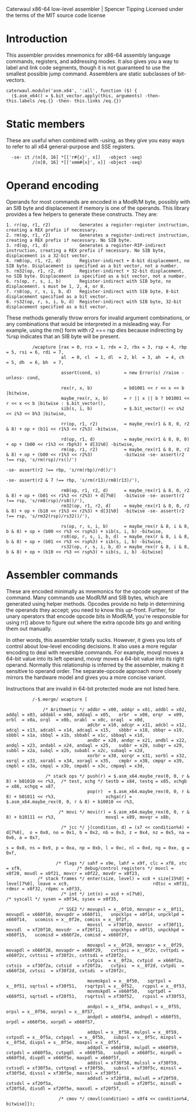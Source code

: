 Caterwaul x86-64 low-level assembler | Spencer Tipping
Licensed under the terms of the MIT source code license

# Introduction

This assembler provides mnemonics for x86-64 assembly language commands, registers, and addressing modes. It also gives you a way to label and link code segments, though it is not guaranteed
to use the smallest possible jump command. Assemblers are static subclasses of bit-vectors.

    caterwaul.module('asm.x64', ':all', function ($) {
      ($.asm_x64() = $.bit_vector.apply(this, arguments) -then- this.labels /eq.{} -then- this.links /eq.{})

# Static members

These are useful when combined with -using, as they give you easy ways to refer to all x64 general-purpose and SSE registers.

      -se- it /(n[8, 16] *[['r#{x}', x]]   -object -seq)
              /(n[0, 16] *[['xmm#{x}', x]] -object -seq)

# Operand encoding

Operands for most commands are encoded in a ModR/M byte, possibly with an SIB byte and displacement if memory is one of the operands. This library provides a few helpers to generate these
constructs. They are:

    1. rr(op, r1, r2)           Generates a register-register instruction, creating a REX prefix if necessary.
    2. rm(op, r1, r2)           Generates a register-indirect instruction, creating a REX prefix if necessary. No SIB byte.
    3. rd(op, r1, d)            Generates a register-RIP-indirect instruction, creating a REX prefix if necessary. No SIB byte, displacement is a 32-bit vector.
    4. rm8(op, r1, r2, d)       Register-indirect + 8-bit displacement, no SIB byte. Displacement is specified as a bit vector, not a number.
    5. rm32(op, r1, r2, d)      Register-indirect + 32-bit displacement, no SIB byte. Displacement is specified as a bit vector, not a number.
    6. rs(op, r, s, i, b)       Register-indirect with SIB byte, no displacement. s must be 1, 2, 4, or 8.
    7. rs8(op, r, s, i, b, d)   Register-indirect with SIB byte, 8-bit displacement specified as a bit vector.
    8. rs32(op, r, s, i, b, d)  Register-indirect with SIB byte, 32-bit displacement specified as a bit vector.

These methods generally throw errors for invalid argument combinations, or any combinations that would be interpreted in a misleading way. For example, using the rm() form with r2 === rsp dies
because indirecting by %rsp indicates that an SIB byte will be present.

              /wcapture [rax = 0, rcx = 1, rdx = 2, rbx = 3, rsp = 4, rbp = 5, rsi = 6, rdi = 7,
                         al  = 0, cl  = 1, dl  = 2, bl  = 3, ah  = 4, ch  = 5, dh  = 6, bh  = 7,

                         assert(cond, s)         = new Error(s) /raise -unless- cond,

                         rex(r, x, b)            = b01001 << r << x << b |bitwise,
                         maybe_rex(r, x, b)      = r || x || b ? b01001 << r << x << b |bitwise : $.bit_vector(),
                         sib(s, i, b)            = $.bit_vector() << s%2 << i%3 << b%3 |bitwise,

                         rr(op, r1, r2)          = maybe_rex(r1 & 8, 0, r2 & 8) + op + (b11 << r1%3 << r2%3) -bitwise,

                         rd(op, r1, d)           = maybe_rex(r1 & 8, 0, 0)      + op + (b00 << r1%3 << rbp%3) + d[31%0] -bitwise,
                         rm(op, r1, r2)          = maybe_rex(r1 & 8, 0, r2 & 8) + op + (b00 << r1%3 << r2%3)            -bitwise -se- assert(r2 !== rsp, 's/rm(rsp)/rs()/')
                                                                                                                                 -se- assert(r2 !== rbp, 's/rm(rbp)/rd()/')
                                                                                                                                 -se- assert(r2 & 7 !== rbp, 's/rm(r13)/rm8(r13)/'),

                         rm8(op, r1, r2, d)      = maybe_rex(r1 & 8, 0, r2 & 8) + op + (b01 << r1%3 << r2%3) + d[7%0]   -bitwise -se- assert(r2 !== rsp, 's/rm8(rsp)/rs8()/'),
                         rm32(op, r1, r2, d)     = maybe_rex(r1 & 8, 0, r2 & 8) + op + (b10 << r1%3 << r2%3) + d[31%0]  -bitwise -se- assert(r2 !== rsp, 's/rm32(rsp)/rs32()/'),

                         rs(op, r, s, i, b)      = maybe_rex(r & 8, i & 8, b & 8) + op + (b00 << r%3 << rsp%3) + sib(s, i, b) -bitwise,
                         rs8(op, r, s, i, b, d)  = maybe_rex(r & 8, i & 8, b & 8) + op + (b01 << r%3 << rsp%3) + sib(s, i, b) -bitwise,
                         rs32(op, r, s, i, b, d) = maybe_rex(r & 8, i & 8, b & 8) + op + (b10 << r%3 << rsp%3) + sib(s, i, b) -bitwise]

# Assembler commands

These are encoded minimally as mnemonics for the opcode segment of the command. Many commands use ModR/M and SIB bytes, which are generated using helper methods. Opcodes provide no help in
determining the operands they accept; you need to know this up-front. Further, for unary operators that encode opcode bits in ModR/M, you're responsible for using rr() above to figure out
where the extra opcode bits go and writing them out manually.

In other words, this assembler totally sucks. However, it gives you lots of control about low-level encoding decisions. It also uses a more regular encoding to deal with reversible commands.
For example, movql moves a 64-bit value into its left operand, movqr moves a 64-bit value into its right operand. Normally this relationship is inferred by the assembler, making it sensitive
to operand order. The separate-opcode approach more closely mirrors the hardware model and gives you a more concise variant.

Instructions that are invalid in 64-bit protected mode are not listed here.

              /-$.merge/ wcapture [

                  /* Arithmetic */ addbr = x00, addqr = x01, addbl = x02, addql = x03, addabl = x04, addaql = x05,   orbr  = x08, orqr  = x09, orbl  = x0a, orql  = x0b, orabl  = x0c, oraql  = x0d,
                                   adcbr = x10, adcqr = x11, adcbl = x12, adcql = x13, adcabl = x14, adcaql = x15,   sbbbr = x18, sbbqr = x19, sbbbl = x1a, sbbql = x1b, sbbabl = x1c, sbbaql = x1d,
                                   andbr = x20, andqr = x21, andbl = x22, andql = x23, andabl = x24, andaql = x25,   subbr = x28, subqr = x29, subbl = x2a, subql = x2b, subabl = x2c, subaql = x2d,
                                   xorbr = x30, xorqr = x31, xorbl = x32, xorql = x33, xorabl = x34, xoraql = x35,   cmpbr = x38, cmpqr = x39, cmpbl = x3a, cmpql = x3b, cmpabl = x3c, cmpaql = x3d,

                   /* stack ops */ push(r) = $.asm_x64.maybe_rex(0, 0, r & 8) + b01010 << r%3,  /* test, xchg */ testb = x84, testq = x85, xchgb = x86, xchgq = x87,
                                   pop(r)  = $.asm_x64.maybe_rex(0, 0, r & 8) + b01011 << r%3,                   xchga(r) = $.asm_x64.maybe_rex(0, 0, r & 8) + b10010 << r%3,

                        /* movi */ movi(r) = $.asm_x64.maybe_rex(0, 0, r & 8) + b10111 << r%3,                   movql = x89, movqr = x8b,

                         /* jcc */ j(condition, d) = (x7 << condition%4) + d[7%0],  o = 0x0, no = 0x1, b = 0x2, nb = 0x3, z = 0x4, nz = 0x5, na = 0x6, a = 0x7,
                                                                                    s = 0x8, ns = 0x9, p = 0xa, np = 0xb, l = 0xc, nl = 0xd, ng = 0xe, g = 0xf,

                       /* flags */ sahf = x9e, lahf = x9f, clc = xf8, stc = xf9,                     /* debug/control registers */ movcl = x0f20, movdl = x0f21, movcr = x0f22, movdr = x0f23,
                /* stack frames */ enter(size, level) = xc8 + size[15%0] + level[7%0], leave = xc9,                                rdtsc = x0f31, rdmsr = x0f32, rdpmc = x0f33,
                         /* int */ int(n) = xcd + n[7%0],                                                            /* syscall */ sysen = x0f34, sysex = x0f35,

                        /* SSE2 */ movupsl = x__0f10, movupsr = x__0f11, movupdl = x660f10, movupdr = x660f11,   unpcklps = x0f14, unpcklpd = x660f14,   ucomiss = x__0f2e, comiss = x__0f2f,
                                   movssl  = xf30f10, movssr  = xf30f11, movsdl  = xf20f10, movsdr  = xf20f11,   unpckhps = x0f15, unpckhpd = x660f15,   ucomisd = x660f2e, comisd = x660f2f,

                                   movapsl = x__0f28, movapsr = x__0f29, movapdl = x660f28, movapdr = x660f29,   cvttpsi = x__0f2c, cvttpdi = x660f2c, cvttssi = xf30f2c, cvttsdi = xf20f2c,
                                   cvtpis  = x__0f2a, cvtpid  = x660f2a, cvtsis  = xf30f2a, cvtsid  = xf20f2a,   cvtpsi  = x__0f2d, cvtpdi  = x660f2d, cvtssi  = xf30f2d, cvtsdi  = xf20f2c,

                                   movmskpsl = x__0f50,   sqrtpsl = x__0f51, sqrtssl = xf30f51,   rsqrtpsl = x__0f52,   rcppsl = x__0f53,
                                   movmskpdl = x660f50,   sqrtpdl = x660f51, sqrtsdl = xf20f51,   rsqrtssl = xf30f52,   rcpssl = xf30f53,

                                   andpsl = x__0f54, andnpsl = x__0f55, orpsl = x__0f56, xorpsl = x__0f57,
                                   andpdl = x660f54, andnpdl = x660f55, orpdl = x660f56, xorpdl = x660f57,

                                   addpsl = x__0f58, mulpsl = x__0f59,   cvtpsdl = x__0f5a, cvtpqsl  = x__0f5b,   subpsl = x__0f5c, minpsl = x__0f5d, divpsl = x__0f5e, maxpsl = x__0f5f,
                                   addpdl = x660f58, mulpdl = x660f59,   cvtpdsl = x660f5a, cvtpqdl  = x660f5b,   subpdl = x660f5c, minpdl = x660f5d, divpdl = x660f5e, maxpdl = x660f5f,
                                   addssl = xf30f58, mulssl = xf30f59,   cvtssdl = xf30f5a, cvttpsql = xf30f5b,   subssl = xf30f5c, minssl = xf30f5d, divssl = xf30f5e, maxssl = xf30f5f,
                                   addsdl = xf20f58, mulsdl = xf20f59,   cvtsdsl = xf20f5a,                       subsdl = xf20f5c, minsdl = xf20f5d, divsdl = xf20f5e, maxsdl = xf20f5f,

                        /* cmov */ cmovl(condition) = x0f4 << condition%4, bitwise]});